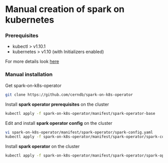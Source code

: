 # Manual creation of spark on kubernetes

### Prerequisites

- kubectl > v1.10.1
- kubernetes > v1.10 (with Initializers enabled) 

For more details look [here](https://github.com/cerndb/spark-on-k8s-operator/blob/master/opsparkctl/openstack_client.py)

### Manual installation

Get spark-on-k8s-operator

```bash
git clone https://github.com/cerndb/spark-on-k8s-operator
```

Install **spark operator prerequisites** on the cluster

```bash
kubectl apply -f spark-on-k8s-operator/manifest/spark-operator-base
```

Edit and install **spark operator config** on the cluster

```bash
vi spark-on-k8s-operator/manifest/spark-operator/spark-config.yaml
kubectl apply -f spark-on-k8s-operator/manifest/spark-operator/spark-config.yaml
```

Install **spark operator** on the cluster

```bash
kubectl apply -f spark-on-k8s-operator/manifest/spark-operator/spark-operator.yaml
```